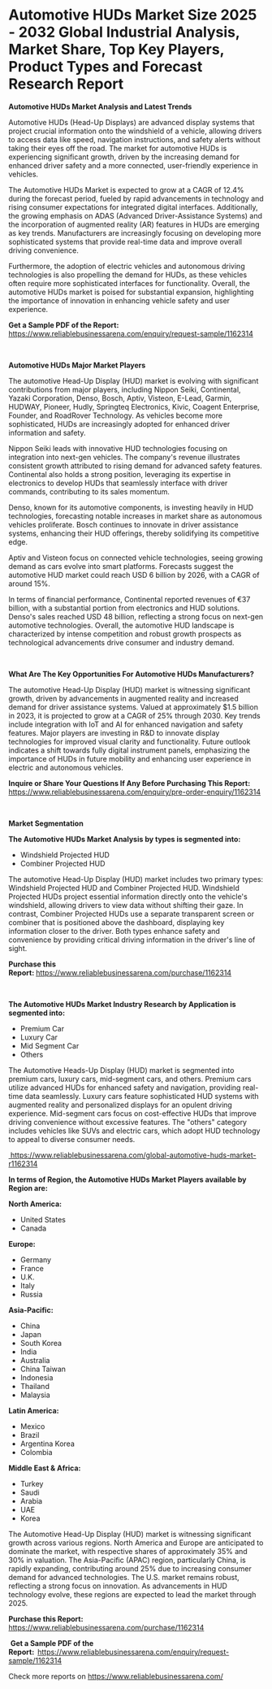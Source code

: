 <p><h1>Automotive HUDs Market Size 2025 - 2032 Global Industrial Analysis, Market Share, Top Key Players, Product Types and Forecast Research Report</h1></p><p><strong>Automotive HUDs Market Analysis and Latest Trends</strong></p>
<p><p>Automotive HUDs (Head-Up Displays) are advanced display systems that project crucial information onto the windshield of a vehicle, allowing drivers to access data like speed, navigation instructions, and safety alerts without taking their eyes off the road. The market for automotive HUDs is experiencing significant growth, driven by the increasing demand for enhanced driver safety and a more connected, user-friendly experience in vehicles.</p><p>The Automotive HUDs Market is expected to grow at a CAGR of 12.4% during the forecast period, fueled by rapid advancements in technology and rising consumer expectations for integrated digital interfaces. Additionally, the growing emphasis on ADAS (Advanced Driver-Assistance Systems) and the incorporation of augmented reality (AR) features in HUDs are emerging as key trends. Manufacturers are increasingly focusing on developing more sophisticated systems that provide real-time data and improve overall driving convenience.</p><p>Furthermore, the adoption of electric vehicles and autonomous driving technologies is also propelling the demand for HUDs, as these vehicles often require more sophisticated interfaces for functionality. Overall, the automotive HUDs market is poised for substantial expansion, highlighting the importance of innovation in enhancing vehicle safety and user experience.</p></p>
<p><strong>Get a Sample PDF of the Report:&nbsp;</strong> <a href="https://www.reliablebusinessarena.com/enquiry/request-sample/1162314?utm_campaign=2991&utm_medium=2&utm_source=Github&utm_content=ia&utm_term=24032025&utm_id=automotive-huds">https://www.reliablebusinessarena.com/enquiry/request-sample/1162314</a></p>
<p>&nbsp;</p>
<p><strong>Automotive HUDs Major Market Players</strong></p>
<p><p>The automotive Head-Up Display (HUD) market is evolving with significant contributions from major players, including Nippon Seiki, Continental, Yazaki Corporation, Denso, Bosch, Aptiv, Visteon, E-Lead, Garmin, HUDWAY, Pioneer, Hudly, Springteq Electronics, Kivic, Coagent Enterprise, Founder, and RoadRover Technology. As vehicles become more sophisticated, HUDs are increasingly adopted for enhanced driver information and safety.</p><p>Nippon Seiki leads with innovative HUD technologies focusing on integration into next-gen vehicles. The company's revenue illustrates consistent growth attributed to rising demand for advanced safety features. Continental also holds a strong position, leveraging its expertise in electronics to develop HUDs that seamlessly interface with driver commands, contributing to its sales momentum.</p><p>Denso, known for its automotive components, is investing heavily in HUD technologies, forecasting notable increases in market share as autonomous vehicles proliferate. Bosch continues to innovate in driver assistance systems, enhancing their HUD offerings, thereby solidifying its competitive edge. </p><p>Aptiv and Visteon focus on connected vehicle technologies, seeing growing demand as cars evolve into smart platforms. Forecasts suggest the automotive HUD market could reach USD 6 billion by 2026, with a CAGR of around 15%. </p><p>In terms of financial performance, Continental reported revenues of €37 billion, with a substantial portion from electronics and HUD solutions. Denso's sales reached USD 48 billion, reflecting a strong focus on next-gen automotive technologies. Overall, the automotive HUD landscape is characterized by intense competition and robust growth prospects as technological advancements drive consumer and industry demand.</p></p>
<p>&nbsp;</p>
<p><strong>What Are The Key Opportunities For Automotive HUDs Manufacturers?</strong></p>
<p><p>The automotive Head-Up Display (HUD) market is witnessing significant growth, driven by advancements in augmented reality and increased demand for driver assistance systems. Valued at approximately $1.5 billion in 2023, it is projected to grow at a CAGR of 25% through 2030. Key trends include integration with IoT and AI for enhanced navigation and safety features. Major players are investing in R&D to innovate display technologies for improved visual clarity and functionality. Future outlook indicates a shift towards fully digital instrument panels, emphasizing the importance of HUDs in future mobility and enhancing user experience in electric and autonomous vehicles.</p></p>
<p><strong>Inquire or Share Your Questions If Any Before Purchasing This Report:</strong> <a href="https://www.reliablebusinessarena.com/enquiry/pre-order-enquiry/1162314?utm_campaign=2991&utm_medium=2&utm_source=Github&utm_content=ia&utm_term=24032025&utm_id=automotive-huds">https://www.reliablebusinessarena.com/enquiry/pre-order-enquiry/1162314</a></p>
<p>&nbsp;</p>
<p><strong>Market Segmentation</strong></p>
<p><strong>The Automotive HUDs Market Analysis by types is segmented into:</strong></p>
<p><ul><li>Windshield Projected HUD</li><li>Combiner Projected HUD</li></ul></p>
<p><p>The automotive Head-Up Display (HUD) market includes two primary types: Windshield Projected HUD and Combiner Projected HUD. Windshield Projected HUDs project essential information directly onto the vehicle's windshield, allowing drivers to view data without shifting their gaze. In contrast, Combiner Projected HUDs use a separate transparent screen or combiner that is positioned above the dashboard, displaying key information closer to the driver. Both types enhance safety and convenience by providing critical driving information in the driver's line of sight.</p></p>
<p><strong>Purchase this Report:&nbsp;</strong><a href="https://www.reliablebusinessarena.com/purchase/1162314?utm_campaign=2991&utm_medium=2&utm_source=Github&utm_content=ia&utm_term=24032025&utm_id=automotive-huds">https://www.reliablebusinessarena.com/purchase/1162314</a></p>
<p>&nbsp;</p>
<p><strong>The Automotive HUDs Market Industry Research by Application is segmented into:</strong></p>
<p><ul><li>Premium Car</li><li>Luxury Car</li><li>Mid Segment Car</li><li>Others</li></ul></p>
<p><p>The Automotive Heads-Up Display (HUD) market is segmented into premium cars, luxury cars, mid-segment cars, and others. Premium cars utilize advanced HUDs for enhanced safety and navigation, providing real-time data seamlessly. Luxury cars feature sophisticated HUD systems with augmented reality and personalized displays for an opulent driving experience. Mid-segment cars focus on cost-effective HUDs that improve driving convenience without excessive features. The "others" category includes vehicles like SUVs and electric cars, which adopt HUD technology to appeal to diverse consumer needs.</p></p>
<p><a href="https://www.reliablebusinessarena.com/global-automotive-huds-market-r1162314?utm_campaign=2991&utm_medium=2&utm_source=Github&utm_content=ia&utm_term=24032025&utm_id=automotive-huds">&nbsp;https://www.reliablebusinessarena.com/global-automotive-huds-market-r1162314</a></p>
<p><strong>In terms of Region, the Automotive HUDs Market Players available by Region are:</strong></p>
<p>
    <p> <strong> North America: </strong>
        <ul>
            <li>United States</li>
            <li>Canada</li>
        </ul>
        </p> 
    <p> <strong> Europe: </strong>
        <ul>
            <li>Germany</li>
            <li>France</li>
            <li>U.K.</li>
            <li>Italy</li>
            <li>Russia</li>
        </ul>
        </p> 
    <p> <strong> Asia-Pacific: </strong>
        <ul>
            <li>China</li>
            <li>Japan</li>
            <li>South Korea</li>
            <li>India</li>
            <li>Australia</li>
            <li>China Taiwan</li>
            <li>Indonesia</li>
            <li>Thailand</li>
            <li>Malaysia</li>
        </ul>
        </p> 
    <p> <strong> Latin America: </strong>
        <ul>
            <li>Mexico</li>
            <li>Brazil</li>
            <li>Argentina Korea</li>
            <li>Colombia</li>
        </ul>
        </p> 
    <p> <strong> Middle East & Africa: </strong>
        <ul>
            <li>Turkey</li>
            <li>Saudi</li>
            <li>Arabia</li>
            <li>UAE</li>
            <li>Korea</li>
        </ul>
    </p>
    </p>
<p><p>The Automotive Head-Up Display (HUD) market is witnessing significant growth across various regions. North America and Europe are anticipated to dominate the market, with respective shares of approximately 35% and 30% in valuation. The Asia-Pacific (APAC) region, particularly China, is rapidly expanding, contributing around 25% due to increasing consumer demand for advanced technologies. The U.S. market remains robust, reflecting a strong focus on innovation. As advancements in HUD technology evolve, these regions are expected to lead the market through 2025.</p></p>
<p><strong>Purchase this Report: </strong><a href="https://www.reliablebusinessarena.com/purchase/1162314?utm_campaign=2991&utm_medium=2&utm_source=Github&utm_content=ia&utm_term=24032025&utm_id=automotive-huds">https://www.reliablebusinessarena.com/purchase/1162314</a></p>
<p>&nbsp;<strong>Get a Sample PDF of the Report:&nbsp;&nbsp;</strong><a href="https://www.reliablebusinessarena.com/enquiry/request-sample/1162314?utm_campaign=2991&utm_medium=2&utm_source=Github&utm_content=ia&utm_term=24032025&utm_id=automotive-huds">https://www.reliablebusinessarena.com/enquiry/request-sample/1162314</a></p>
<p><strong></strong></p>
<p>Check more reports on <a href="https://www.reliablebusinessarena.com/?utm_campaign=2991&utm_medium=2&utm_source=Github&utm_content=ia&utm_term=24032025&utm_id=automotive-huds">https://www.reliablebusinessarena.com/</a></p>